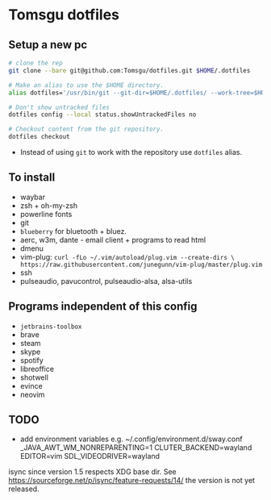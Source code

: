 # Tomsgu dotfiles

## Setup a new pc
```sh
# clone the rep
git clone --bare git@github.com:Tomsgu/dotfiles.git $HOME/.dotfiles
```

```sh
# Make an alias to use the $HOME directory.
alias dotfiles='/usr/bin/git --git-dir=$HOME/.dotfiles/ --work-tree=$HOME'
```

```sh
# Don't show untracked files 
dotfiles config --local status.showUntrackedFiles no
```  

```sh
# Checkout content from the git repository.
dotfiles checkout
```

* Instead of using `git` to work with the repository use `dotfiles` alias.

## To install
* waybar
* zsh + oh-my-zsh
* powerline fonts
* git
* `blueberry` for bluetooth + bluez.  
* aerc, w3m, dante - email client + programs to read html
* dmenu
* vim-plug: `curl -fLo ~/.vim/autoload/plug.vim --create-dirs \
  https://raw.githubusercontent.com/junegunn/vim-plug/master/plug.vim`
* ssh
* pulseaudio, pavucontrol, pulseaudio-alsa, alsa-utils

## Programs independent of this config
* `jetbrains-toolbox`
* brave
* steam
* skype
* spotify
* libreoffice
* shotwell
* evince
* neovim

## TODO
* add environment variables e.g. ~/.config/environment.d/sway.conf
_JAVA_AWT_WM_NONREPARENTING=1
CLUTER_BACKEND=wayland
EDITOR=vim
SDL_VIDEODRIVER=wayland

isync since version 1.5 respects XDG base dir. See https://sourceforge.net/p/isync/feature-requests/14/
  the version is not yet released.

